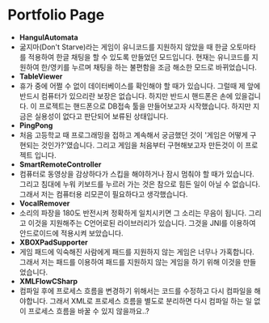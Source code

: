 Portfolio Page
============
 * **HangulAutomata**
  * 굶지마(Don't Starve)라는 게임이 유니코드를 지원하지 않았을 때 한글 오토마타를 적용하여 한글 채팅을 할 수 있도록 만들었던 모드입니다. 현재는 유니코드를 지원하여 한/영키를 누르며 채팅을 하는 불편함을 조금 해소한 모드로 바뀌었습니다.
 * **TableViewer**
  * 휴가 중에 어쩔 수 없이 데이터베이스를 확인해야 할 때가 있습니다. 그럴때 제 앞에 반드시 컴퓨터가 있으리란 보장은 없습니다. 하지만 반드시 핸드폰은 손에 있을겁니다. 이 프로젝트는 핸드폰으로 DB접속 툴을 만들어보고자 시작했습니다. 하지만 지금은 실용성이 없다고 판단되어 보류된 상태입니다.
 * **PingPong**
  * 처음 고등학교 때 프로그래밍을 접하고 계속해서 궁금했던 것이 '게임은 어떻게 구현되는 것인가?'였습니다. 그리고 게임을 처음부터 구현해보고자 만든것이 이 프로젝트 입니다.
 * **SmartRemoteController**
  * 컴퓨터로 동영상을 감상하다가 스킵을 해야하거나 잠시 멈춰야 할 때가 있습니다. 그리고 침대에 누워 키보드를 누르러 가는 것은 참으로 힘든 일이 아닐 수 없습니다. 그래서 저는 컴퓨터용 리모콘이 필요하다고 생각했습니다.
 * **VocalRemover**
  * 소리의 파장을 180도 반전시켜 정확하게 일치시키면 그 소리는 무음이 됩니다. 그리고 이것을 지원해주는 C언어로된 라이브러리가 있습니다. 그것을 JNI를 이용하여 안드로이드에 적용시켜 보았습니다.
 * **XBOXPadSupporter**
  * 게임 패드에 익숙해진 사람에게 패드를 지원하지 않는 게임은 너무나 가혹합니다. 그래서 저는 패드를 이용하여 패드를 지원하지 않는 게임을 하기 위해 이것을 만들었습니다.
 * **XMLFlowCSharp**
  * 컴파일 후에 프로세스 흐름을 변경하기 위해서는 코드를 수정하고 다시 컴파일을 해야합니다. 그래서 XML로 프로세스 흐름을 별도로 분리하면 다시 컴파일 하는 일 없이 프로세스 흐름을 바꿀 수 있지 않을까요..?